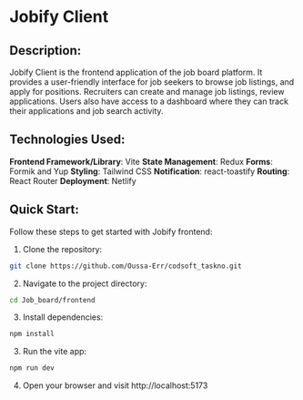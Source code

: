 # Jobify Client

## Description:

Jobify Client is the frontend application of the job board platform. It provides a user-friendly interface for job seekers to browse job listings, and apply for positions. Recruiters can create and manage job listings, review applications. Users also have access to a dashboard where they can track their applications and job search activity.

## Technologies Used:

**Frontend Framework/Library**: Vite
**State Management**: Redux
**Forms**: Formik and Yup
**Styling**: Tailwind CSS
**Notification**: react-toastify
**Routing**: React Router
**Deployment**: Netlify

## Quick Start:

Follow these steps to get started with Jobify frontend:

1. Clone the repository:

```bash
git clone https://github.com/Oussa-Err/codsoft_taskno.git
```

2. Navigate to the project directory:

```bash
cd Job_board/frontend
```

3. Install dependencies:

```bash
npm install
```

3. Run the vite app:

```bash
npm run dev
```

4. Open your browser and visit http://localhost:5173
